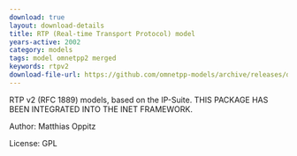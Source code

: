 ```yaml
---
download: true
layout: download-details
title: RTP (Real-time Transport Protocol) model
years-active: 2002
category: models
tags: model omnetpp2 merged
keywords: rtpv2
download-file-url: https://github.com/omnetpp-models/archive/releases/download/archive/RTP-20021124-src.tgz
---
```


RTP v2 (RFC 1889) models, based on the IP-Suite. THIS PACKAGE HAS BEEN
INTEGRATED INTO THE INET FRAMEWORK.

Author: Matthias Oppitz

License: GPL
